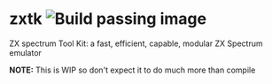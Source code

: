 # zxtk ![Build passing image](https://api.travis-ci.org/icecream95/zxtk.svg?branch=master)
ZX spectrum Tool Kit: a fast, efficient, capable, modular ZX Spectrum emulator

**NOTE:** This is WIP so don't expect it to do much more than compile
